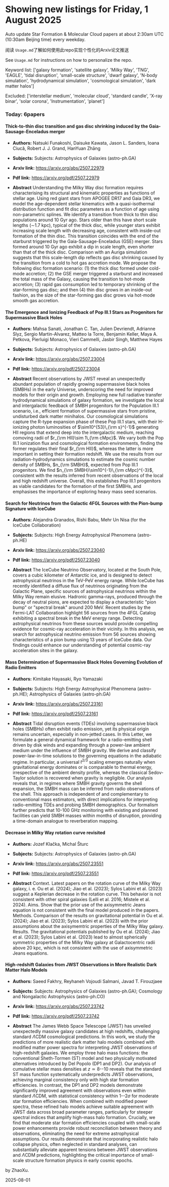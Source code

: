 # Showing new listings for Friday, 1 August 2025
Auto update Star Formation & Molecular Cloud papers at about 2:30am UTC (10:30am Beijing time) every weekday.


阅读 `Usage.md`了解如何使用此repo实现个性化的Arxiv论文推送

See `Usage.md` for instructions on how to personalize the repo. 


Keyword list: ['galaxy formation', 'satellite galaxy', 'Milky Way', 'TNG', 'EAGLE', 'tidal disruption', 'small-scale structure', 'dwarf galaxy', 'N-body simulation', 'hydrodynamical simulation', 'cosmological simulation', 'dark matter halos']


Excluded: ['interstellar medium', 'molecular cloud', 'standard candle', 'X-ray binar', 'solar corona', 'Instrumentation', 'planet']


### Today: 6papers 
#### Thick-to-thin disc transition and gas disc shrinking induced by the Gaia-Sausage-Enceladus merger
 - **Authors:** Natsuki Funakoshi, Daisuke Kawata, Jason L. Sanders, Ioana Ciucă, Robert J. J. Grand, HanYuan Zhāng
 - **Subjects:** Subjects:
Astrophysics of Galaxies (astro-ph.GA)
 - **Arxiv link:** https://arxiv.org/abs/2507.22979

 - **Pdf link:** https://arxiv.org/pdf/2507.22979

 - **Abstract**
 Understanding the Milky Way disc formation requires characterising its structural and kinematic properties as functions of stellar age. Using red giant stars from APOGEE DR17 and Gaia DR3, we model the age-dependent stellar kinematics with a quasi-isothermal distribution function and fit disc parameters as a function of age using non-parametric splines. We identify a transition from thick to thin disc populations around 10 Gyr ago. Stars older than this have short scale lengths ($\sim$1.7 kpc), typical of the thick disc, while younger stars exhibit increasing scale length with decreasing age, consistent with inside-out formation of the thin disc. This transition coincides with the end of the starburst triggered by the Gaia-Sausage-Enceladus (GSE) merger. Stars formed around 10 Gyr ago exhibit a dip in scale length, even shorter than that of the thick disc. Comparison with an Auriga simulation suggests that this scale-length dip reflects gas disc shrinking caused by the transition from a cold to hot gas accretion mode. We propose the following disc formation scenario: (1) the thick disc formed under cold-mode accretion; (2) the GSE merger triggered a starburst and increased the total mass of the Galaxy, causing the transition to hot-mode accretion; (3) rapid gas consumption led to temporary shrinking of the star-forming gas disc; and then (4) thin disc grows in an inside-out fashion, as the size of the star-forming gas disc grows via hot-mode smooth gas accretion.
#### The Emergence and Ionizing Feedback of Pop III.1 Stars as Progenitors for Supermassive Black Holes
 - **Authors:** Mahsa Sanati, Jonathan C. Tan, Julien Devriendt, Adrianne Slyz, Sergio Martin-Alvarez, Matteo la Torre, Benjamin Keller, Maya A. Petkova, Pierluigi Monaco, Vieri Cammelli, Jasbir Singh, Matthew Hayes
 - **Subjects:** Subjects:
Astrophysics of Galaxies (astro-ph.GA)
 - **Arxiv link:** https://arxiv.org/abs/2507.23004

 - **Pdf link:** https://arxiv.org/pdf/2507.23004

 - **Abstract**
 Recent observations by JWST reveal an unexpectedly abundant population of rapidly growing supermassive black holes (SMBHs) in the early Universe, underscoring the need for improved models for their origin and growth. Employing new full radiative transfer hydrodynamical simulations of galaxy formation, we investigate the local and intergalactic feedback of SMBH progenitors for the Population III.1 scenario, i.e., efficient formation of supermassive stars from pristine, undisturbed dark matter minihalos. Our cosmological simulations capture the R-type expansion phase of these Pop III.1 stars, with their H-ionizing photon luminosities of $\sim10^{53}\,{\rm s}^{-1}$ generating HII regions that extend deep into the intergalactic medium, reaching comoving radii of $r_{\rm HII}\sim 1\,{\rm cMpc}$. We vary both the Pop III.1 ionization flux and cosmological formation environments, finding the former regulates their final $r_{\rm HII}$, whereas the latter is more important in setting their formation redshift. We use the results from our radiation-hydrodynamics simulations to estimate the cosmic number density of SMBHs, $n_{\rm SMBH}$, expected from Pop III.1 progenitors. We find $n_{\rm SMBH}\sim10^{-1}\,{\rm cMpc}^{-3}$, consistent with the results inferred from recent observations of the local and high redshift universe. Overall, this establishes Pop III.1 progenitors as viable candidates for the formation of the first SMBHs, and emphasises the importance of exploring heavy mass seed scenarios.
#### Search for Neutrinos from the Galactic 4FGL Sources with the Pion-bump Signature with IceCube
 - **Authors:** Alejandra Granados, Rishi Babu, Mehr Un Nisa (for the IceCube Collaboration)
 - **Subjects:** Subjects:
High Energy Astrophysical Phenomena (astro-ph.HE)
 - **Arxiv link:** https://arxiv.org/abs/2507.23040

 - **Pdf link:** https://arxiv.org/pdf/2507.23040

 - **Abstract**
 The IceCube Neutrino Observatory, located at the South Pole, covers a cubic kilometer of Antarctic ice, and is designed to detect astrophysical neutrinos in the TeV-PeV energy range. While IceCube has recently identified a diffuse flux of neutrinos originating from the Galactic Plane, specific sources of astrophysical neutrinos within the Milky Way remain elusive. Hadronic gamma-rays, produced through the decay of neutral pions, are expected to display a characteristic "pion bump" or "spectral break" around 200 MeV. Recent studies by the Fermi-LAT Collaboration highlight 56 sources from the 4FGL Catalog exhibiting a spectral break in the MeV energy range. Detecting astrophysical neutrinos from these sources would provide compelling evidence for cosmic-ray acceleration in their vicinity. In this analysis, we search for astrophysical neutrino emission from 56 sources showing characteristics of a pion bump using 13 years of IceCube data. Our findings could enhance our understanding of potential cosmic-ray acceleration sites in the galaxy.
#### Mass Determination of Supermassive Black Holes Governing Evolution of Radio Emitters
 - **Authors:** Kimitake Hayasaki, Ryo Yamazaki
 - **Subjects:** Subjects:
High Energy Astrophysical Phenomena (astro-ph.HE); Astrophysics of Galaxies (astro-ph.GA)
 - **Arxiv link:** https://arxiv.org/abs/2507.23161

 - **Pdf link:** https://arxiv.org/pdf/2507.23161

 - **Abstract**
 Tidal disruption events (TDEs) involving supermassive black holes (SMBHs) often exhibit radio emission, yet its physical origin remains uncertain, especially in non-jetted cases. In this Letter, we formulate a general dynamical framework for a radio-emitting shell driven by disk winds and expanding through a power-law ambient medium under the influence of SMBH gravity. We derive and classify power-law-in-time solutions to the governing equations in the adiabatic regime. In particular, a universal $t^{2/3}$ scaling emerges naturally when gravitational energy dominates or is comparable to thermal energy, irrespective of the ambient density profile, whereas the classical Sedov-Taylor solution is recovered when gravity is negligible. Our analysis reveals that, in regimes where SMBH gravity governs the shell expansion, the SMBH mass can be inferred from radio observations of the shell. This approach is independent of and complementary to conventional mass estimators, with direct implications for interpreting radio-emitting TDEs and probing SMBH demographics. Our formalism further predicts that 10-100 GHz monitoring with existing and planned facilities can yield SMBH masses within months of disruption, providing a time-domain analogue to reverberation mapping.
#### Decrease in Milky Way rotation curve revisited
 - **Authors:** Jozef Klačka, Michal Šturc
 - **Subjects:** Subjects:
Astrophysics of Galaxies (astro-ph.GA)
 - **Arxiv link:** https://arxiv.org/abs/2507.23551

 - **Pdf link:** https://arxiv.org/pdf/2507.23551

 - **Abstract**
 Context. Latest papers on the rotation curve of the Milky Way galaxy, i. e. Ou et al. (2024); Jiao et al. (2023); Sylos Labini et al. (2023) suggest a Keplerian decrease in the rotation curve. This behavior is not consistent with other spiral galaxies (Lelli et al. 2016; Mistele et al. 2024). Aims. Show that the prior use of the axisymmetric Jeans equation is not consistent with the final model produced in the papers. Methods. Comparison of the results on gravitational potential in Ou et al. (2024); Jiao et al. (2023); Sylos Labini et al. (2023) with the prior assumptions about the axisymemtric properties of the Milky Way galaxy. Results. The gravitational potentials published by Ou et al. (2024); Jiao et al. (2023); Sylos Labini et al. (2023) lead to almost spherically symmetric properties of the Milky Way galaxy at Galactocentric radii above 20 kpc, which is not consistent with the use of axisymmetric Jeans equations.
#### High-redshift Galaxies from JWST Observations in More Realistic Dark Matter Halo Models
 - **Authors:** Saeed Fakhry, Reyhaneh Vojoudi Salmani, Javad T. Firouzjaee
 - **Subjects:** Subjects:
Astrophysics of Galaxies (astro-ph.GA); Cosmology and Nongalactic Astrophysics (astro-ph.CO)
 - **Arxiv link:** https://arxiv.org/abs/2507.23742

 - **Pdf link:** https://arxiv.org/pdf/2507.23742

 - **Abstract**
 The James Webb Space Telescope (JWST) has unveiled unexpectedly massive galaxy candidates at high redshifts, challenging standard $\Lambda$CDM cosmological predictions. In this work, we study the predictions of more realistic dark matter halo models combined with modified matter power spectra for interpreting JWST observations of high-redshift galaxies. We employ three halo mass functions: the conventional Sheth-Tormen (ST) model and two physically motivated alternatives introduced by Del Popolo (DP1 and DP2). Our analysis of cumulative stellar mass densities at $z \simeq 8$--$10$ reveals that the standard ST mass function systematically underpredicts JWST observations, achieving marginal consistency only with high star formation efficiencies. In contrast, the DP1 and DP2 models demonstrate significantly improved agreement with observations even within standard $\Lambda$CDM, with statistical consistency within $1$--$2\sigma$ for moderate star formation efficiencies. When combined with modified power spectra, these refined halo models achieve suitable agreement with JWST data across broad parameter ranges, particularly for steeper spectral indices that amplify high-mass halo formation. Crucially, we find that moderate star formation efficiencies coupled with small-scale power enhancements provide robust reconciliation between theory and observations, eliminating the need for extreme astrophysical assumptions. Our results demonstrate that incorporating realistic halo collapse physics, often neglected in standard analyses, can substantially alleviate apparent tensions between JWST observations and $\Lambda$CDM predictions, highlighting the critical importance of small-scale structure formation physics in early cosmic epochs.


by ZhaoXu. 


2025-08-01
